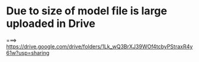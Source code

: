 # Due to size of model file is large uploaded in Drive
 ===> https://drive.google.com/drive/folders/1Lk_wQ3BrXJ39WOf4tcbyPStraxR4y61w?usp=sharing
